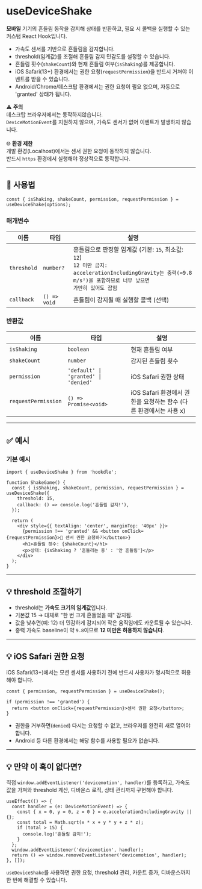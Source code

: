 # useDeviceShake

**모바일** 기기의 흔들림 동작을 감지해 상태를 반환하고, 필요 시 콜백을 실행할 수 있는 커스텀 React Hook입니다.

- 가속도 센서를 기반으로 흔들림을 감지합니다.
- threshold(임계값)를 조절해 흔들림 감지 민감도를 설정할 수 있습니다.
- 흔들림 횟수(`shakeCount`)와 현재 흔들림 여부(`isShaking`)를 제공합니다.
- iOS Safari(13+) 환경에서는 권한 요청(`requestPermission`)을 반드시 거쳐야 이벤트를 받을 수 있습니다.
- Android/Chrome/데스크탑 환경에서는 권한 요청이 필요 없으며, 자동으로 'granted' 상태가 됩니다.

<div
  style={{
    border: '1px solid #f5c2c7',
    padding: '12px',
    borderRadius: '6px',
    background: '#f8d7da',
    color: '#842029',
  }}
>
  ⚠️ <strong>주의</strong><br  style={{
   height:'0'
  }}/>
  <span>데스크탑 브라우저에서는 동작하지않습니다.</span><br  style={{
   height:'0'
  }}/>
<code>DeviceMotionEvent</code>를 지원하지 않으며, 가속도 센서가 없어 이벤트가 발생하지 않습니다.<br /><br />
🌐 <strong>환경 제한</strong> <br /> 개발 환경(Localhost)에서는 센서 권한 요청이 동작하지 않습니다.  <br />
반드시 <code>https</code> 환경에서 실행해야 정상적으로 동작합니다.
</div>

---

## 🔗 사용법

```tsx
const { isShaking, shakeCount, permission, requestPermission } = useDeviceShake(options);
```

### 매개변수

| 이름        | 타입         | 설명                                                                                                                                                                            |
| ----------- | ------------ | ------------------------------------------------------------------------------------------------------------------------------------------------------------------------------- |
| `threshold` | `number?`    | 흔들림으로 판정할 임계값 (기본: `15`, 최소값: `12`) <br/> <code>12 미만 금지: accelerationIncludingGravity는 중력(≈9.8 m/s²)을 포함하므로 너무 낮으면 가만히 있어도 잡힘</code> |
| `callback`  | `() => void` | 흔들림이 감지될 때 실행할 콜백 (선택)                                                                                                                                           |

### 반환값

| 이름                | 타입                                 | 설명                                                              |
| ------------------- | ------------------------------------ | ----------------------------------------------------------------- |
| `isShaking`         | `boolean`                            | 현재 흔들림 여부                                                  |
| `shakeCount`        | `number`                             | 감지된 흔들림 횟수                                                |
| `permission`        | `'default' \| 'granted' \| 'denied'` | iOS Safari 권한 상태                                              |
| `requestPermission` | `() => Promise<void>`                | iOS Safari 환경에서 권한을 요청하는 함수 (다른 환경에서는 사용 x) |

---

## ✅ 예시

### 기본 예시

```tsx
import { useDeviceShake } from 'hookdle';

function ShakeGame() {
  const { isShaking, shakeCount, permission, requestPermission } = useDeviceShake({
    threshold: 15,
    callback: () => console.log('흔들림 감지!'),
  });

  return (
    <div style={{ textAlign: 'center', marginTop: '40px' }}>
      {permission !== 'granted' && <button onClick={requestPermission}>📱 센서 권한 요청하기</button>}
      <h1>흔들림 횟수: {shakeCount}</h1>
      <p>상태: {isShaking ? '흔들리는 중' : '안 흔들림'}</p>
    </div>
  );
}
```

---

## 💡 threshold 조절하기

- threshold는 **가속도 크기의 임계값**입니다.
- 기본값 15 → 대체로 "한 번 크게 흔들었을 때" 감지됨.
- 값을 낮추면(예: 12) 더 민감하게 감지되어 작은 움직임에도 카운트될 수 있습니다.
- 중력 가속도 baseline이 약 `9.8`이므로 **12 미만은 허용하지 않습니다**.

---

## 💡 iOS Safari 권한 요청

iOS Safari(13+)에서는 모션 센서를 사용하기 전에 반드시 사용자가 명시적으로 허용해야 합니다.

```tsx
const { permission, requestPermission } = useDeviceShake();

if (permission !== 'granted') {
  return <button onClick={requestPermission}>센서 권한 요청</button>;
}
```

- 권한을 거부하면(`denied`) 다시는 요청할 수 없고, 브라우저를 완전히 새로 열어야 합니다.
- Android 등 다른 환경에서는 해당 함수를 사용할 필요가 없습니다.

---

## 💡 만약 이 훅이 없다면?

직접 `window.addEventListener('devicemotion', handler)`를 등록하고, 가속도 값을 가져와 threshold 계산, 디바운스 로직, 상태 관리까지 구현해야 합니다.

```tsx
useEffect(() => {
  const handler = (e: DeviceMotionEvent) => {
    const { x = 0, y = 0, z = 0 } = e.accelerationIncludingGravity || {};
    const total = Math.sqrt(x * x + y * y + z * z);
    if (total > 15) {
      console.log('흔들림 감지!');
    }
  };
  window.addEventListener('devicemotion', handler);
  return () => window.removeEventListener('devicemotion', handler);
}, []);
```

`useDeviceShake`를 사용하면 권한 요청, threshold 관리, 카운트 증가, 디바운스까지 한 번에 해결할 수 있습니다.
